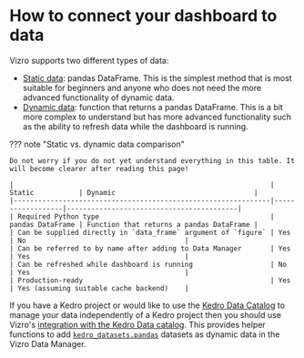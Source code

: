 # How to connect your dashboard to data

Vizro supports two different types of data:

* [Static data](static-data.md): pandas DataFrame. This is the simplest method that is most suitable for beginners and anyone who does not need the more advanced functionality of dynamic data.
* [Dynamic data](dynamic-data.md): function that returns a pandas DataFrame. This is a bit more complex to understand but has more advanced functionality such as the ability to refresh data while the dashboard is running.

??? note "Static vs. dynamic data comparison"

    Do not worry if you do not yet understand everything in this table. It will become clearer after reading this page!

    |                                                               | Static           | Dynamic                                  |
    |---------------------------------------------------------------|------------------|------------------------------------------|
    | Required Python type                                          | pandas DataFrame | Function that returns a pandas DataFrame |
    | Can be supplied directly in `data_frame` argument of `figure` | Yes              | No                                       |
    | Can be referred to by name after adding to Data Manager       | Yes              | Yes                                      |
    | Can be refreshed while dashboard is running                   | No               | Yes                                      |
    | Production-ready                                              | Yes              | Yes (assuming suitable cache backend)    |

If you have a Kedro project or would like to use the [Kedro Data Catalog](https://docs.kedro.org/en/stable/data/index.html) to manage your data independently of a Kedro project then you should use Vizro's [integration with the Kedro Data catalog](kedro-data-catalog.md_). This provides helper functions to add [`kedro_datasets.pandas`](https://docs.kedro.org/en/stable/kedro_datasets.html) datasets as dynamic data in the Vizro Data Manager.
